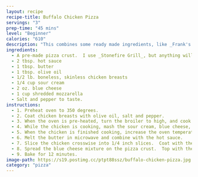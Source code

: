 ```yaml
---
layout: recipe
recipe-title: Buffalo Chicken Pizza
servings: "3"
prep-time: "45 mins"
level: "Beginner"
calories: "610"
description: "This combines some ready made ingredients, like _Frank's Hot Sauce_ and a pre-made pizza crust, with homemade blue cheese dressing. I use _Stonefire Grill_ for the crust, but anything will do."
ingredients:
  - A pre-made pizza crust.  I use _Stonefire Grill_, but anything will do.
  - 2 tbsp. hot sauce
  - 1 tbsp. butter
  - 1 tbsp. olive oil
  - 1/2 lb. boneless, skinless chicken breasts
  - 1/4 cup sour cream
  - 2 oz. blue cheese
  - 1 cup shredded mozzarella
  - Salt and pepper to taste.
instructions: 
  - 1. Preheat oven to 350 degrees.
  - 2. Coat chicken breasts with olive oil, salt and pepper.
  - 3. When the oven is pre-heated, turn the broiler to high, and cook chicken breasts 6 inches from the heat source for about 5-6 minutes per side.
  - 4. While the chicken is cooking, mash the sour cream, blue cheese, salt, and pepper together.
  - 5. When the chicken is finished cooking, increase the oven temperature to 450 degrees.  Let the chicken rest 1-2 minutes.
  - 6. Melt the butter in microwave and combine with the hot sauce.
  - 7. Slice the chicken crosswise into 1/4 inch slices.  Coat with the butter and hot sauce.
  - 8. Spread the blue cheese mixture on the pizza crust.  Top with the chicken mixture.  Finish with mozzarella.
  - 9. Bake for 12 minutes.
image-path: https://s19.postimg.cc/ptpt88ssz/buffalo-chicken-pizza.jpg
category: "pizza"
---
```

